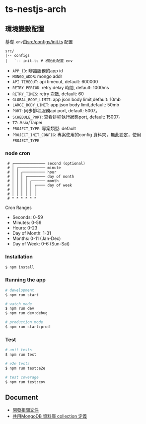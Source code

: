 ts-nestjs-arch
===

## 環境變數配置

基礎`.env`由[src/configs/init.ts](src/configs/init.ts) 配置

```shell
src/
|-- configs 
|   `-- init.ts # 初始化配置 env
```

- `APP_ID`: 辨識服務的app id
- `MONGO_ADDR`: mongo addr
- `API_TIMEOUT`: api timeout, default: 600000
- `RETRY_PERIOD`: retry delay 時間, default: 1000ms
- `RETRY_TIMES`: retry 次數, default: 60
- `GLOBAL_BODY_LIMIT`: app json body limit,default: 10mb
- `LARGE_BODY_LIMIT`: app json body limit,default: 50mb
- `PORT`: 同步排程服務api port, default: 5007。
- `SCHEDULE_PORT`: 查看排程執行狀態port, default: 15007。
- `TZ`: Asia/Taipei
- `PROJECT_TYPE`: 專案類型: default
- `PROJECT_INIT_CONFIG`: 專案使用的config 資料夾，無此設定，使用`PROJECT_TYPE`

### node cron

```
 # ┌────────────── second (optional)
 # │ ┌──────────── minute
 # │ │ ┌────────── hour
 # │ │ │ ┌──────── day of month
 # │ │ │ │ ┌────── month
 # │ │ │ │ │ ┌──── day of week
 # │ │ │ │ │ │
 # │ │ │ │ │ │
 # * * * * * *
```

Cron Ranges
- Seconds: 0-59
- Minutes: 0-59
- Hours: 0-23
- Day of Month: 1-31
- Months: 0-11 (Jan-Dec)
- Day of Week: 0-6 (Sun-Sat)

### Installation

```bash
$ npm install
```

### Running the app

```bash
# development
$ npm run start

# watch mode
$ npm run dev
$ npm run dev:debug

# production mode
$ npm run start:prod
```

### Test

```bash
# unit tests
$ npm run test

# e2e tests
$ npm run test:e2e

# test coverage
$ npm run test:cov
```


## Document
- [開發相關文件](./doc/development/README.md)
- [共用MongoDB 資料庫 collection 定義](./doc/mongo/README.md)